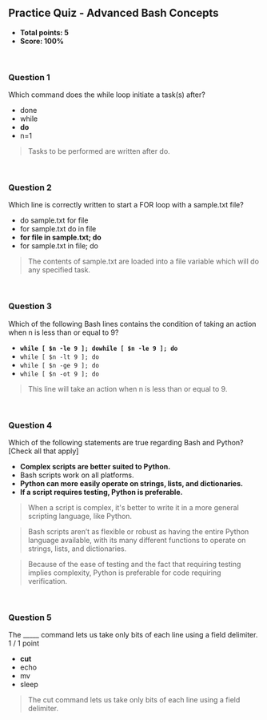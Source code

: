 ## Practice Quiz - Advanced Bash Concepts
* **Total points: 5**
* **Score: 100%**

<br>

### Question 1

Which command does the while loop initiate a task(s) after?

* done
* while
* **do**
* n=1

> Tasks to be performed are written after do.

<br>

### Question 2

Which line is correctly written to start a FOR loop with a sample.txt file?

* do sample.txt for file
* for sample.txt do in file
* **for file in sample.txt; do**
* for sample.txt in file; do

> The contents of sample.txt are loaded into a file variable which will do any specified task.

<br>

### Question 3

Which of the following Bash lines contains the condition of taking an action when n is less than or equal to 9?
* **`while [ $n -le 9 ]; dowhile [ $n -le 9 ]; do`**
* `while [ $n -lt 9 ]; do`
* `while [ $n -ge 9 ]; do`
* `while [ $n -ot 9 ]; do`

> This line will take an action when n is less than or equal to 9.

<br>

### Question 4

Which of the following statements are true regarding Bash and Python? [Check all that apply]

* **Complex scripts are better suited to Python.**
* Bash scripts work on all platforms.
* **Python can more easily operate on strings, lists, and dictionaries.**
* **If a script requires testing, Python is preferable.**

> When a script is complex, it's better to write it in a more general scripting language, like Python.

> Bash scripts aren’t as flexible or robust as having the entire Python language available, with its many different functions to operate on strings, lists, and dictionaries.

> Because of the ease of testing and the fact that requiring testing implies complexity, Python is preferable for code requiring verification.

<br>

### Question 5

The _____ command lets us take only bits of each line using a field delimiter.
1 / 1 point

* **cut**
* echo
* mv
* sleep

> The cut command lets us take only bits of each line using a field delimiter.